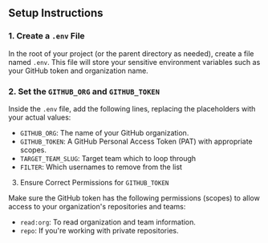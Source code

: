 ## Setup Instructions

### 1. Create a `.env` File
In the root of your project (or the parent directory as needed), create a file named `.env`. This file will store your sensitive environment variables such as your GitHub token and organization name.

### 2. Set the `GITHUB_ORG` and `GITHUB_TOKEN`
Inside the `.env` file, add the following lines, replacing the placeholders with your actual values:


- `GITHUB_ORG`: The name of your GitHub organization.
- `GITHUB_TOKEN`: A GitHub Personal Access Token (PAT) with appropriate scopes.
- `TARGET_TEAM_SLUG`: Target team which to loop through
- `FILTER`: Which usernames to remove from the list

3. Ensure Correct Permissions for `GITHUB_TOKEN`

Make sure the GitHub token has the following permissions (scopes) to allow access to your organization's repositories and teams:

- `read:org`: To read organization and team information.
- `repo`: If you're working with private repositories.
